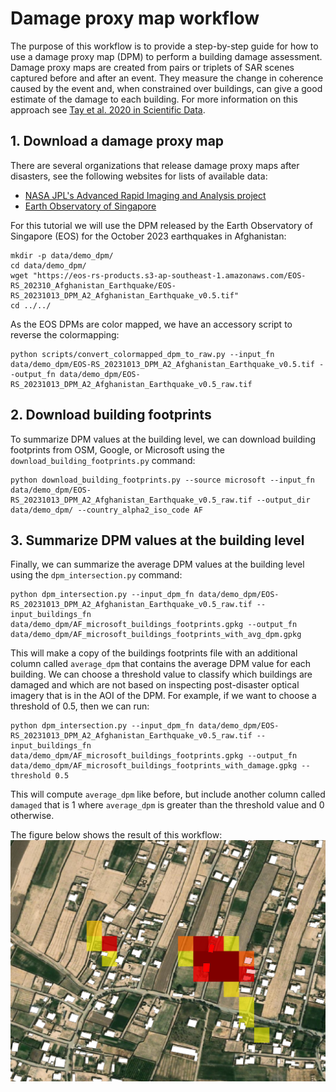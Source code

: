 # Damage proxy map workflow

The purpose of this workflow is to provide a step-by-step guide for how to use a damage proxy map (DPM) to perform a building damage assessment. Damage proxy maps are created from pairs or triplets of SAR scenes captured before and after an event. They measure the change in coherence caused by the event and, when constrained over buildings, can give a good estimate of the damage to each building. For more information on this approach see [Tay et al. 2020 in Scientific Data](https://www.nature.com/articles/s41597-020-0443-5).


## 1. Download a damage proxy map
There are several organizations that release damage proxy maps after disasters, see the following websites for lists of available data:
- [NASA JPL's Advanced Rapid Imaging and Analysis project](https://aria-share.jpl.nasa.gov/)
- [Earth Observatory of Singapore](https://eos-rs-products.earthobservatory.sg/)

For this tutorial we will use the DPM released by the Earth Observatory of Singapore (EOS) for the October 2023 earthquakes in Afghanistan:
```
mkdir -p data/demo_dpm/
cd data/demo_dpm/
wget "https://eos-rs-products.s3-ap-southeast-1.amazonaws.com/EOS-RS_202310_Afghanistan_Earthquake/EOS-RS_20231013_DPM_A2_Afghanistan_Earthquake_v0.5.tif"
cd ../../
```

As the EOS DPMs are color mapped, we have an accessory script to reverse the colormapping:
```
python scripts/convert_colormapped_dpm_to_raw.py --input_fn data/demo_dpm/EOS-RS_20231013_DPM_A2_Afghanistan_Earthquake_v0.5.tif --output_fn data/demo_dpm/EOS-RS_20231013_DPM_A2_Afghanistan_Earthquake_v0.5_raw.tif
```

## 2. Download building footprints
To summarize DPM values at the building level, we can download building footprints from OSM, Google, or Microsoft using the `download_building_footprints.py` command:
```
python download_building_footprints.py --source microsoft --input_fn data/demo_dpm/EOS-RS_20231013_DPM_A2_Afghanistan_Earthquake_v0.5_raw.tif --output_dir data/demo_dpm/ --country_alpha2_iso_code AF
```

## 3. Summarize DPM values at the building level
Finally, we can summarize the average DPM values at the building level using the `dpm_intersection.py` command:
```
python dpm_intersection.py --input_dpm_fn data/demo_dpm/EOS-RS_20231013_DPM_A2_Afghanistan_Earthquake_v0.5_raw.tif --input_buildings_fn data/demo_dpm/AF_microsoft_buildings_footprints.gpkg --output_fn data/demo_dpm/AF_microsoft_buildings_footprints_with_avg_dpm.gpkg
```

This will make a copy of the buildings footprints file with an additional column called `average_dpm` that contains the average DPM value for each building. We can choose a threshold value to classify which buildings are damaged and which are not based on inspecting post-disaster optical imagery that is in the AOI of the DPM. For example, if we want to choose a threshold of 0.5, then we can run:
```
python dpm_intersection.py --input_dpm_fn data/demo_dpm/EOS-RS_20231013_DPM_A2_Afghanistan_Earthquake_v0.5_raw.tif --input_buildings_fn data/demo_dpm/AF_microsoft_buildings_footprints.gpkg --output_fn data/demo_dpm/AF_microsoft_buildings_footprints_with_damage.gpkg --threshold 0.5
```

This will compute `average_dpm` like before, but include another column called `damaged` that is 1 where `average_dpm` is greater than the threshold value and 0 otherwise.

The figure below shows the result of this workflow:
![](figures/dpm_example.png)